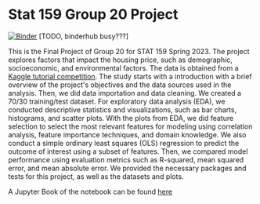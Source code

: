 # Stat 159 Group 20 Project

[![Binder](https://mybinder.org/badge_logo.svg)](https://mybinder.org/v2/gh/UCB-stat-159-s23/project-Group20/HEAD) [TODO, binderhub busy???]

This is the Final Project of Group 20 for STAT 159 Spring 2023. The project explores factors that impact the housing price, such as demographic, socioeconomic, and environmental factors. The data is obtained from a [Kaggle tutorial competition](https://www.kaggle.com/competitions/house-prices-advanced-regression-techniques/data). The study starts with a introduction with a brief overview of the project's objectives and the data sources used in the analysis. Then, we did data importation and data cleaning. We created a 70/30 training/test dataset. For exploratory data analysis (EDA), we conducted descriptive statistics and visualizations, such as bar charts, histograms, and scatter plots. With the plots from EDA, we did feature selection to select the most relevant features for modeling using correlation analysis, feature importance techniques, and domain knowledge. We also conduct a simple ordinary least squares (OLS) regression to predict the outcome of interest using a subset of features. Then, we compared model performance using evaluation metrics such as R-squared, mean squared error, and mean absolute error. We provided the necessary packages and tests for this project, as well as the datasets and plots.

A Jupyter Book of the notebook can be found [here](https://ucb-stat-159-s23.github.io/project-Group20/)